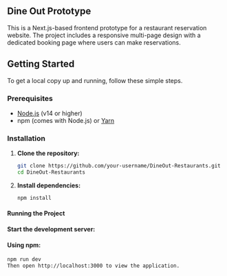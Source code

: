 ## Dine Out Prototype

This is a Next.js-based frontend prototype for a restaurant reservation website. The project includes a responsive multi-page design with a dedicated booking page where users can make reservations.

## Getting Started

To get a local copy up and running, follow these simple steps.

### Prerequisites

- [Node.js](https://nodejs.org/) (v14 or higher)
- npm (comes with Node.js) or [Yarn](https://yarnpkg.com/)

### Installation

1. **Clone the repository:**

   ```bash
   git clone https://github.com/your-username/DineOut-Restaurants.git
   cd DineOut-Restaurants

2. **Install dependencies:**
   ```bash
   npm install        
#### Running the Project

####  Start the development server:

#### Using npm:
  ```bash
  npm run dev
 Then open http://localhost:3000 to view the application.
